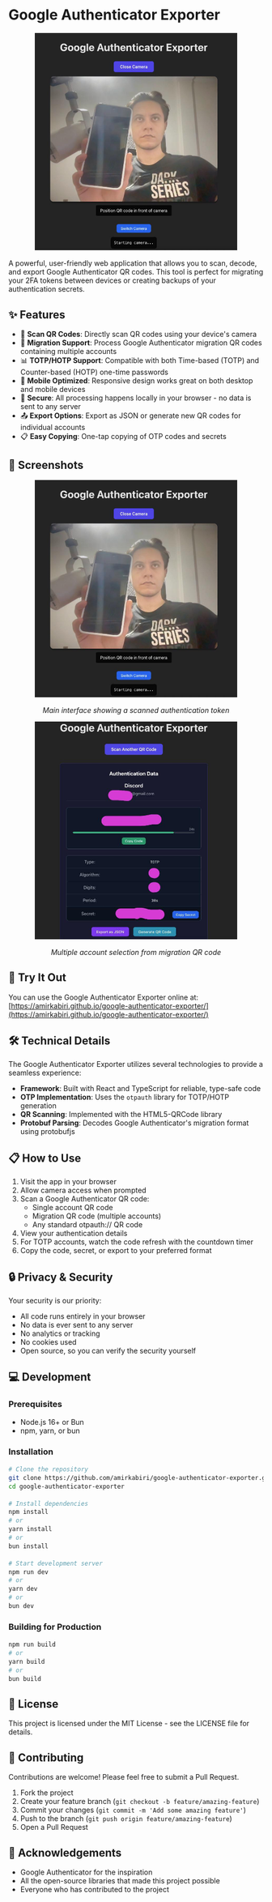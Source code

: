 # Google Authenticator Exporter

<div align="center">
  <img src="screenshots/1.jpg" alt="Google Authenticator Exporter" width="400">
</div>

A powerful, user-friendly web application that allows you to scan, decode, and export Google Authenticator QR codes. This tool is perfect for migrating your 2FA tokens between devices or creating backups of your authentication secrets.

## ✨ Features

- 📱 **Scan QR Codes**: Directly scan QR codes using your device's camera
- 🔄 **Migration Support**: Process Google Authenticator migration QR codes containing multiple accounts
- 📊 **TOTP/HOTP Support**: Compatible with both Time-based (TOTP) and Counter-based (HOTP) one-time passwords
- 📲 **Mobile Optimized**: Responsive design works great on both desktop and mobile devices
- 🔐 **Secure**: All processing happens locally in your browser - no data is sent to any server
- 📤 **Export Options**: Export as JSON or generate new QR codes for individual accounts
- 📋 **Easy Copying**: One-tap copying of OTP codes and secrets

## 📸 Screenshots

<div align="center">
  <img src="screenshots/1.jpg" alt="Main Interface" width="400">
  <p><em>Main interface showing a scanned authentication token</em></p>
  
  <img src="screenshots/2.jpg" alt="Account Selection" width="400">
  <p><em>Multiple account selection from migration QR code</em></p>
</div>

## 🚀 Try It Out

You can use the Google Authenticator Exporter online at:
[https://amirkabiri.github.io/google-authenticator-exporter/](https://amirkabiri.github.io/google-authenticator-exporter/)

## 🛠️ Technical Details

The Google Authenticator Exporter utilizes several technologies to provide a seamless experience:

- **Framework**: Built with React and TypeScript for reliable, type-safe code
- **OTP Implementation**: Uses the `otpauth` library for TOTP/HOTP generation
- **QR Scanning**: Implemented with the HTML5-QRCode library
- **Protobuf Parsing**: Decodes Google Authenticator's migration format using protobufjs

## 📋 How to Use

1. Visit the app in your browser
2. Allow camera access when prompted
3. Scan a Google Authenticator QR code:
   - Single account QR code
   - Migration QR code (multiple accounts)
   - Any standard otpauth:// QR code
4. View your authentication details
5. For TOTP accounts, watch the code refresh with the countdown timer
6. Copy the code, secret, or export to your preferred format

## 🔒 Privacy & Security

Your security is our priority:

- All code runs entirely in your browser
- No data is ever sent to any server
- No analytics or tracking
- No cookies used
- Open source, so you can verify the security yourself

## 💻 Development

### Prerequisites

- Node.js 16+ or Bun
- npm, yarn, or bun

### Installation

```bash
# Clone the repository
git clone https://github.com/amirkabiri/google-authenticator-exporter.git
cd google-authenticator-exporter

# Install dependencies
npm install
# or
yarn install
# or
bun install

# Start development server
npm run dev
# or
yarn dev
# or
bun dev
```

### Building for Production

```bash
npm run build
# or
yarn build
# or
bun build
```

## 📄 License

This project is licensed under the MIT License - see the LICENSE file for details.

## 🤝 Contributing

Contributions are welcome! Please feel free to submit a Pull Request.

1. Fork the project
2. Create your feature branch (`git checkout -b feature/amazing-feature`)
3. Commit your changes (`git commit -m 'Add some amazing feature'`)
4. Push to the branch (`git push origin feature/amazing-feature`)
5. Open a Pull Request

## 🙏 Acknowledgements

- Google Authenticator for the inspiration
- All the open-source libraries that made this project possible
- Everyone who has contributed to the project
